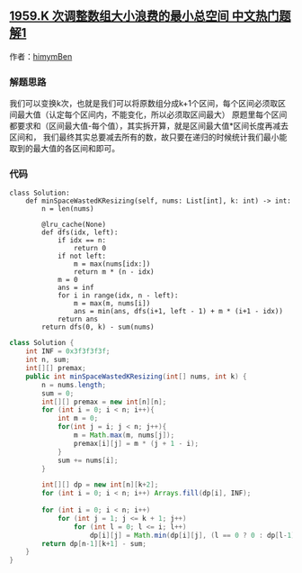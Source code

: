 ## [1959.K 次调整数组大小浪费的最小总空间 中文热门题解1](https://leetcode.cn/problems/minimum-total-space-wasted-with-k-resizing-operations/solutions/100000/python-ji-yi-hua-di-gui-er-wei-dp-by-qub-u72h)

作者：[himymBen](https://leetcode.cn/u/himymBen)

### 解题思路
我们可以变换k次，也就是我们可以将原数组分成k+1个区间，每个区间必须取区间最大值（认定每个区间内，不能变化，所以必须取区间最大）
原题里每个区间都要求和（区间最大值-每个值），其实拆开算，就是区间最大值*区间长度再减去区间和，
我们最终其实总要减去所有的数，故只要在递归的时候统计我们最小能取到的最大值的各区间和即可。

### 代码

```Python3 []
class Solution:
    def minSpaceWastedKResizing(self, nums: List[int], k: int) -> int:
        n = len(nums)

        @lru_cache(None)
        def dfs(idx, left):
            if idx == n:
                return 0
            if not left:
                m = max(nums[idx:])
                return m * (n - idx)
            m = 0
            ans = inf
            for i in range(idx, n - left):
                m = max(m, nums[i])
                ans = min(ans, dfs(i+1, left - 1) + m * (i+1 - idx))
            return ans
        return dfs(0, k) - sum(nums)
```
```Java []
class Solution {
    int INF = 0x3f3f3f3f;
    int n, sum;
    int[][] premax;
    public int minSpaceWastedKResizing(int[] nums, int k) {
        n = nums.length;
        sum = 0;
        int[][] premax = new int[n][n];
        for (int i = 0; i < n; i++){
            int m = 0;
            for(int j = i; j < n; j++){
                m = Math.max(m, nums[j]);
                premax[i][j] = m * (j + 1 - i);
            }
            sum += nums[i];
        }

        int[][] dp = new int[n][k+2];
        for (int i = 0; i < n; i++) Arrays.fill(dp[i], INF);
           
        for (int i = 0; i < n; i++)
            for (int j = 1; j <= k + 1; j++)
                for (int l = 0; l <= i; l++)
                    dp[i][j] = Math.min(dp[i][j], (l == 0 ? 0 : dp[l-1][j-1]) + premax[l][i]); 
        return dp[n-1][k+1] - sum;
    }
}
```